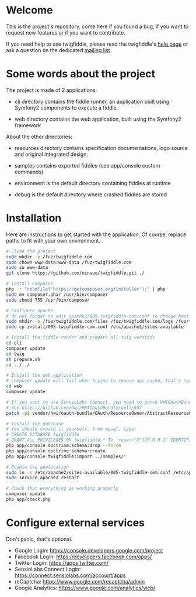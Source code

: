 # Welcome

This is the project's repository, come here if you found a bug, if you want to request new features or if you want to contribute.

If you need help to use twigfiddle, please read the twigfiddle's [help page](http://localhost/twigfiddle.com/web/web/app_dev.php/about) or
ask a question on the dedicated [mailing list](https://groups.google.com/forum/#!forum/twigfiddle).

# Some words about the project

The project is made of 2 applications:

- cli directory contains the fiddle runner, an application built using Symfony2 components to execute a fiddle.

- web directory contains the web application, built using the Symfony2 framework

About the other directories:

- resources directory contains specification documentations, logo source and original integrated design.

- samples contains exported fiddles (see app/console custom commands)

- environment is the default directory containing fiddles at runtime

- debug is the default directory where crashed fiddles are stored

# Installation

Here are instructions to get started with the application.
Of course, replace paths to fit with your own environment.

```sh
# Clone the project
sudo mkdir -p /fuz/twigfiddle.com
sudo chown www-data:www-data /fuz/twigfiddle.com
sudo su www-data
git clone https://github.com/ninsuo/twigfiddle.git ./

# install Composer
php -r "readfile('https://getcomposer.org/installer');" | php
sudo mv composer.phar /usr/bin/composer
sudo chmod 755 /usr/bin/composer

# Configure apache
# do not forget to edit apache2/005-twigfiddle-com.conf to change host and dirs first!
sudo mkdir -p /fuz/twigfiddle.com/files /fuz/twigfiddle.com/logs /fuz/twigfiddle.com/sessions.com /fuz/twigfiddle.com/tmp
sudo cp install/005-twigfiddle-com.conf /etc/apache2/sites-available

# Install the fiddle runner and prepare all twig versions
cd cli
composer update
cd twig
sh prepare.sh
cd ../../

# Install the web application
# composer update will fail when trying to remove apc cache, that's normal at this step
cd web
composer update

# If you want to use SensioLabs Connect, you need to patch HWIOAuthBundle
# See https://github.com/hwi/HWIOAuthBundle/pull/657
patch -p9 vendor/hwi/oauth-bundle/OAuth/ResourceOwner/AbstractResourceOwner.php < ../install/HWIOAuthBundle_AbstractResourceOwner.patch

# Install the database
# You should create it yourself, from mysql, type:
# CREATE DATABASE twigfiddle
# GRANT ALL PRIVILEGES ON twigfiddle.* To '<user>'@'127.0.0.1' IDENTIFIED BY '<password>';
php app/console doctrine:schema:drop --force
php app/console doctrine:schema:create
php app/console twigfiddle:import ../samples/*

# Enable the application
sudo ln -s /etc/apache2/sites-available/005-twigfiddle-com.conf /etc/apache2/sites-enabled/005-twigfiddle-com.conf
sudo service apache2 restart

# Check that everything is working properly
composer update
php app/check.php
```

# Configure external services

Don't panic, that's optional.

- Google Login: https://console.developers.google.com/project
- Facebook Login: https://developers.facebook.com/apps/
- Twitter Login: https://apps.twitter.com/
- SensioLabs Connect Login: https://connect.sensiolabs.com/account/apps
- reCaptcha: https://www.google.com/recaptcha/admin
- Google Analytics: https://www.google.com/analytics/web/
